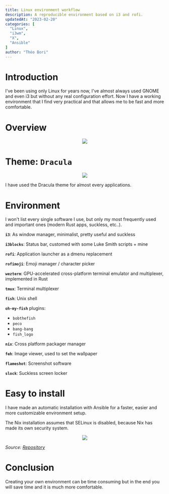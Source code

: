 ```yaml
---
title: Linux environment workflow
description: A reproducible environment based on i3 and rofi.
updatedAt: "2023-02-20"
categories: [
  "Linux",
  "i3wm",
  "X",
  "Ansible"
]
author: "Théo Bori"
---
```


# Introduction

I've been using only Linux for years now, I've almost always used GNOME and even i3 but without any real configuration effort. Now I have a working environment that I find very practical and that allows me to be fast and more comfortable.

# Overview

<p align="center" width="100%">
  <img src="/workflow.png">
</p>

# Theme: `Dracula`

<p align="center" width="100%">
  <img src="/dracula_logo.png">
</p>

I have used the Dracula theme for almost every applications.

# Environment

I won't list every single software I use, but only my most frequently used and important ones (modern Rust apps, suckless, etc..).

**`i3`**: As window manager, minimalist, pretty useful and suckless

**`i3blocks`**: Status bar, customed with some Luke Smith scripts + mine

**`rofi`**: Application launcher as a dmenu replacement

**`rofimoji`**: Emoji manager / character picker

**`wezterm`**: GPU-accelerated cross-platform terminal emulator and multiplexer, implemented in Rust

**`tmux`**: Terminal multiplexer

**`fish`**: Unix shell

**`oh-my-fish`** plugins:
  - `bobthefish`
  - `peco`
  - `bang-bang`
  - `fish_logo`

**`nix`**: Cross platform packager manager

**`feh`**: Image viewer, used to set the wallpaper

**`flameshot`**: Screenshot software

**`slock`**: Suckless screen locker

# Easy to install

I have made an automatic installation with Ansible for a faster, easier and more customizable environment setup.

The Nix installation assumes that SELinux is disabled, because Nix has made its own security system.

<p align="center" width="100%">
  <img src="/nix_security.png">
</p>

*Source: [Repository](https://github.com/theobori/self-config)*

# Conclusion

Creating your own environment can be time consuming but in the end you will save time and it is much more comfortable.